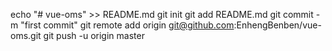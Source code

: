 echo "# vue-oms" >> README.md
git init
git add README.md
git commit -m "first commit"
git remote add origin git@github.com:EnhengBenben/vue-oms.git
git push -u origin master
